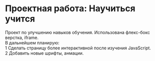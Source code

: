 # Проектная работа: Научиться учится    
Проект по улучшению навыков обучения. Использована флекс-бокс верстка, iframe.  
В дальнейшем планирую:  
1 Сделать страницу более интерактивной после изучения JavaScript.  
2 Добавить новые шрифты, анмации.